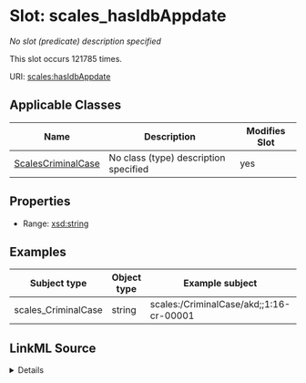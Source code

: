 

# Slot: scales_hasIdbAppdate


_No slot (predicate) description specified_






This slot occurs 121785 times.


URI: [scales:hasIdbAppdate](http://schemas.scales-okn.org/rdf/scales#hasIdbAppdate)



<!-- no inheritance hierarchy -->





## Applicable Classes

| Name | Description | Modifies Slot |
| --- | --- | --- |
| [ScalesCriminalCase](../classes/ScalesCriminalCase.md) | No class (type) description specified |  yes  |







## Properties

* Range: [xsd:string](http://www.w3.org/2001/XMLSchema#string)






## Examples

| Subject type | Object type | Example subject | Example object | Occurrences |
| --- | --- | --- | --- | --- |
| scales_CriminalCase | string | scales:/CriminalCase/akd;;1:16-cr-00001 | 02/09/2016 | 121785 |




## LinkML Source

<details>

```yaml
name: scales_hasIdbAppdate
annotations:
  count:
    tag: count
    value: 121785
description: No slot (predicate) description specified
examples:
- object:
    example_object: 02/09/2016
    example_object_type: string
    example_predicate: scales:hasIdbAppdate
    example_subject: scales:/CriminalCase/akd;;1:16-cr-00001
    example_subject_type: scales_CriminalCase
from_schema: scales-kg
rank: 1000
slot_uri: scales:hasIdbAppdate
alias: scales_hasIdbAppdate
domain_of:
- scales_CriminalCase
range: string

```
</details>